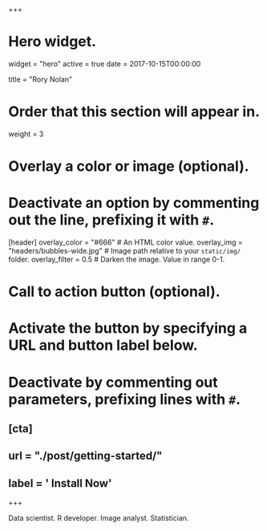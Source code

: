 +++
# Hero widget.
widget = "hero"
active = true
date = 2017-10-15T00:00:00

title = "Rory Nolan"

# Order that this section will appear in.
weight = 3

# Overlay a color or image (optional).
#   Deactivate an option by commenting out the line, prefixing it with `#`.
[header]
  overlay_color = "#666"  # An HTML color value.
  overlay_img = "headers/bubbles-wide.jpg"  # Image path relative to your `static/img/` folder.
  overlay_filter = 0.5  # Darken the image. Value in range 0-1.

# Call to action button (optional).
#   Activate the button by specifying a URL and button label below.
#   Deactivate by commenting out parameters, prefixing lines with `#`.
## [cta]
##   url = "./post/getting-started/"
##   label = '<i class="fa fa-download"></i> Install Now'
+++

Data scientist.
R developer.
Image analyst. 
Statistician. 
 

